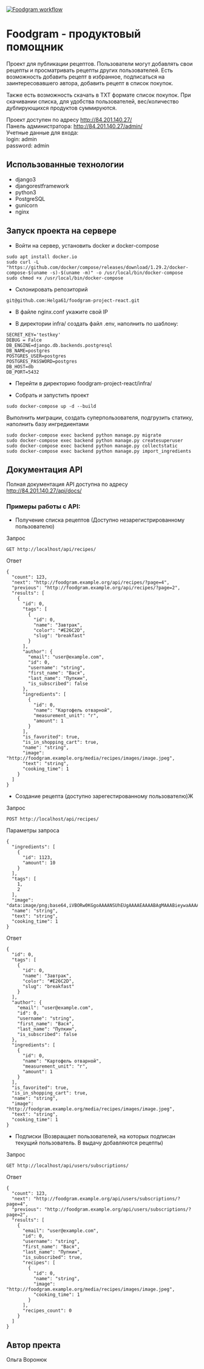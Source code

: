 [![Foodgram workflow](https://github.com/Helga61/foodgram-project-react/actions/workflows/foodgram.yml/badge.svg)](https://github.com/Helga61/foodgram-project-react/actions/workflows/foodgram.yml)

# Foodgram - продуктовый помощник

Проект для публикации рецептов. Пользователи могут добавлять свои рецепты и просматривать рецепты других пользователей. Есть возможность добавить рецепт в избранное, подписаться на заинтересовавшего автора, добавить рецепт в список покупок.

Также есть возможность скачать в TXT формате список покупок. При скачивании списка, для удобства пользователей, вес/количество дублирующихся продуктов суммируются.

Проект доступен по адресу http://84.201.140.27/  
Панель администратора: http://84.201.140.27/admin/  
Учетные данные для входа:  
login: admin  
password: admin  

## Использованные технологии
- django3
- djangorestframework
- python3
- PostgreSQL
- gunicorn
- nginx

## Запуск проекта на сервере
- Войти на сервер, установить docker и docker-compose
```
sudo apt install docker.io
sudo curl -L "https://github.com/docker/compose/releases/download/1.29.2/docker-compose-$(uname -s)-$(uname -m)" -o /usr/local/bin/docker-compose
sudo chmod +x /usr/local/bin/docker-compose
```

- Склонировать репозиторий
```
git@github.com:Helga61/foodgram-project-react.git
```

- В файле nginx.conf укажите свой IP

- В директории infra/ создать файл .env, наполнить по шаблону:
```
SECRET_KEY='testkey'
DEBUG = Falce
DB_ENGINE=django.db.backends.postgresql
DB_NAME=postgres
POSTGRES_USER=postgres
POSTGRES_PASSWORD=postgres
DB_HOST=db
DB_PORT=5432
```

* Перейти в директорию foodgram-project-react/infra/

* Собрать и запустить проект
```
sudo docker-compose up -d --build
```

Выполнить миграции, создать суперпользователя, подгрузить статику, наполнить базу ингредиентами
```
sudo docker-compose exec backend python manage.py migrate
sudo docker-compose exec backend python manage.py createsuperuser
sudo docker-compose exec backend python manage.py collectstatic
sudo docker-compose exec backend python manage.py import_ingredients
```

## Документация API

Полная документация API доступна по адресу http://84.201.140.27/api/docs/

### Примеры работы с API:

- Получение списка рецептов (Доступно незарегистрированному пользователю)

Запрос
```
GET http://localhost/api/recipes/
```
Ответ
```
{
  "count": 123,
  "next": "http://foodgram.example.org/api/recipes/?page=4",
  "previous": "http://foodgram.example.org/api/recipes/?page=2",
  "results": [
    {
      "id": 0,
      "tags": [
        {
          "id": 0,
          "name": "Завтрак",
          "color": "#E26C2D",
          "slug": "breakfast"
        }
      ],
      "author": {
        "email": "user@example.com",
        "id": 0,
        "username": "string",
        "first_name": "Вася",
        "last_name": "Пупкин",
        "is_subscribed": false
      },
      "ingredients": [
        {
          "id": 0,
          "name": "Картофель отварной",
          "measurement_unit": "г",
          "amount": 1
        }
      ],
      "is_favorited": true,
      "is_in_shopping_cart": true,
      "name": "string",
      "image": "http://foodgram.example.org/media/recipes/images/image.jpeg",
      "text": "string",
      "cooking_time": 1
    }
  ]
}
```
- Создание рецепта (доступно зарегестированному пользователю)Ж

Запрос
```
POST http://localhost/api/recipes/
```
Параметры запроса
```
{
  "ingredients": [
    {
      "id": 1123,
      "amount": 10
    }
  ],
  "tags": [
    1,
    2
  ],
  "image": "data:image/png;base64,iVBORw0KGgoAAAANSUhEUgAAAAEAAAABAgMAAABieywaAAAACVBMVEUAAAD///9fX1/S0ecCAAAACXBIWXMAAA7EAAAOxAGVKw4bAAAACklEQVQImWNoAAAAggCByxOyYQAAAABJRU5ErkJggg==",
  "name": "string",
  "text": "string",
  "cooking_time": 1
}
```
Ответ
```
{
  "id": 0,
  "tags": [
    {
      "id": 0,
      "name": "Завтрак",
      "color": "#E26C2D",
      "slug": "breakfast"
    }
  ],
  "author": {
    "email": "user@example.com",
    "id": 0,
    "username": "string",
    "first_name": "Вася",
    "last_name": "Пупкин",
    "is_subscribed": false
  },
  "ingredients": [
    {
      "id": 0,
      "name": "Картофель отварной",
      "measurement_unit": "г",
      "amount": 1
    }
  ],
  "is_favorited": true,
  "is_in_shopping_cart": true,
  "name": "string",
  "image": "http://foodgram.example.org/media/recipes/images/image.jpeg",
  "text": "string",
  "cooking_time": 1
}
```

- Подписки
(Возвращает пользователей, на которых подписан текущий пользователь. В выдачу добавляются рецепты)

Запрос 
```
GET http://localhost/api/users/subscriptions/
```
Ответ
```
{
  "count": 123,
  "next": "http://foodgram.example.org/api/users/subscriptions/?page=4",
  "previous": "http://foodgram.example.org/api/users/subscriptions/?page=2",
  "results": [
    {
      "email": "user@example.com",
      "id": 0,
      "username": "string",
      "first_name": "Вася",
      "last_name": "Пупкин",
      "is_subscribed": true,
      "recipes": [
        {
          "id": 0,
          "name": "string",
          "image": "http://foodgram.example.org/media/recipes/images/image.jpeg",
          "cooking_time": 1
        }
      ],
      "recipes_count": 0
    }
  ]
}
```
## Автор пректа

Ольга Воронюк

